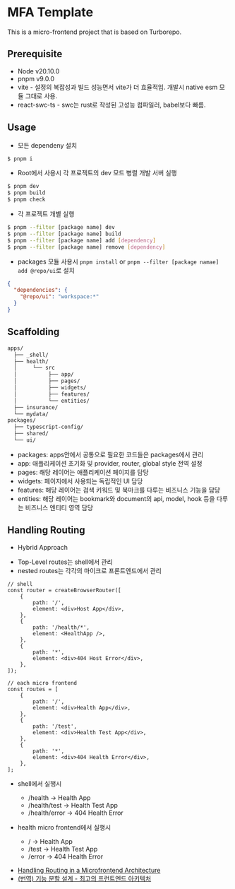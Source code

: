 # MFA Template

This is a micro-frontend project that is based on Turborepo.

## Prerequisite

* Node v20.10.0
* pnpm v9.0.0
* vite - 설정의 복잡성과 빌드 성능면서 vite가 더 효율적임. 개발시 native esm 모듈 그대로 사용.
* react-swc-ts - swc는 rust로 작성된 고성능 컴파일러, babel보다 빠름.

## Usage

* 모든 dependeny 설치

```sh
$ pnpm i
```

* Root에서 사용시 각 프로젝트의 dev 모드 병렬 개발 서버 실행

```sh
$ pnpm dev 
$ pnpm build
$ pnpm check
```

* 각 프로젝트 개별 실행

```sh
$ pnpm --filter [package name] dev
$ pnpm --filter [package name] build
$ pnpm --filter [package name] add [dependency]
$ pnpm --filter [package name] remove [dependency]
```

* packages 모듈 사용시 `pnpm install` or `pnpm --filter [package namae] add @repo/ui`로 설치

```json
{
  "dependencies": {
    "@repo/ui": "workspace:*"
  }
}
```

## Scaffolding

```bash
apps/
  ├── _shell/
  ├── health/
  │     └── src
  │          ├── app/
  │          ├── pages/
  │          ├── widgets/
  │          ├── features/
  │          └── entities/
  ├── insurance/
  └── mydata/
packages/
  ├── typescript-config/
  ├── shared/
  └── ui/
```

* packages: apps안에서 공통으로 필요한 코드들은 packages에서 관리
* app: 애플리케이션 초기화 및 provider, router, global style 전역 설정
* pages: 해당 레이어는 애플리케이션 페이지를 담당
* widgets: 페이지에서 사용되는 독립적인 UI 담당
* features: 해당 레이어는 검색 키워드 및 북마크를 다루는 비즈니스 기능을 담당
* entities: 해당 레이어는 bookmark와 document의 api, model, hook 등을 다루는 비즈니스 엔티티 영역 담당

## Handling Routing

* Hybrid Approach

- Top-Level routes는 shell에서 관리
- nested routes는 각각의 마이크로 프론트엔드에서 관리

```tsx
// shell
const router = createBrowserRouter([
	{
		path: '/',
		element: <div>Host App</div>,
	},
	{
		path: '/health/*',
		element: <HealthApp />,
	},
	{
		path: '*',
		element: <div>404 Host Error</div>,
	},
]);
```

```tsx
// each micro frontend
const routes = [
	{
		path: '/',
		element: <div>Health App</div>,
	},
	{
		path: '/test',
		element: <div>Health Test App</div>,
	},
	{
		path: '*',
		element: <div>404 Health Error</div>,
	},
];
```

* shell에서 실행시
  - /health -> Health App
  - /health/test -> Health Test App
  - /health/error -> 404 Health Error

* health micro frontend에서 실행시
  - / -> Health App
  - /test -> Health Test App
  - /error -> 404 Health Error

- [Handling Routing in a Microfrontend Architecture](https://article.arunangshudas.com/handling-routing-in-a-microfrontend-architecture-71472a3ec3d6)
- [(번역) 기능 분할 설계 - 최고의 프런트엔드 아키텍처](https://emewjin.github.io/feature-sliced-design/)
